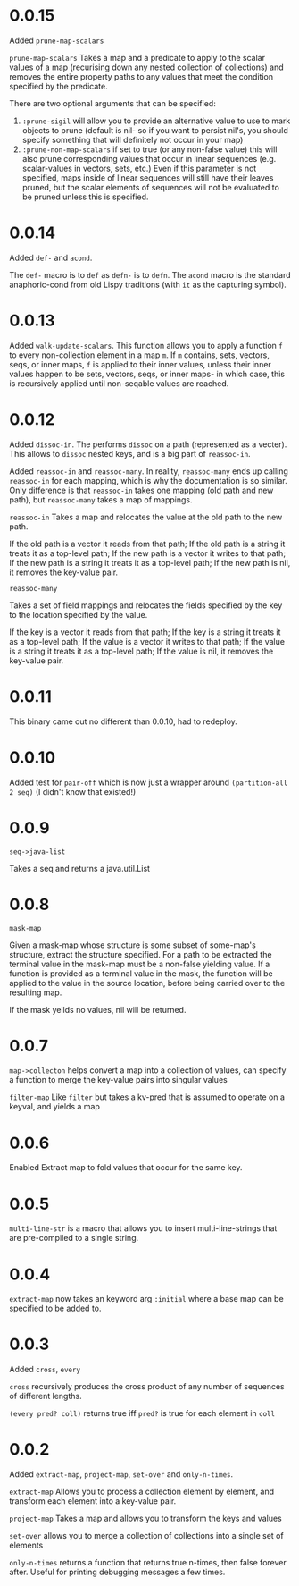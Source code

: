 # 0.0.15

Added `prune-map-scalars`

`prune-map-scalars` Takes a map and a predicate to apply to the scalar
values of a map (recurising down any nested collection of collections)
and removes the entire property paths to any values that meet the
condition specified by the predicate.

There are two optional arguments that can be specified:

1. `:prune-sigil` will allow you to provide an alternative value to
   use to mark objects to prune (default is nil- so if you want to
   persist nil's, you should specify something that will definitely
   not occur in your map)
2. `:prune-non-map-scalars` if set to true (or any non-false value)
   this will also prune corresponding values that occur in linear
   sequences (e.g. scalar-values in vectors, sets, etc.) Even if this
   parameter is not specified, maps inside of linear sequences will
   still have their leaves pruned, but the scalar elements of
   sequences will not be evaluated to be pruned unless this is specified.

# 0.0.14

Added `def-` and `acond`.

The `def-` macro is to `def` as `defn-` is to `defn`.
The `acond` macro is the standard anaphoric-cond from old Lispy
traditions (with `it` as the capturing symbol).



# 0.0.13

Added `walk-update-scalars`.  This function allows you to apply
a function `f` to every non-collection element in a map `m`.
If `m` contains, sets, vectors, seqs, or inner maps, `f` is applied
to their inner values, unless their inner values happen to be
sets, vectors, seqs, or inner maps- in which case, this is recursively
applied until non-seqable values are reached.


# 0.0.12



Added `dissoc-in`. The performs `dissoc` on a path (represented as
a vecter). This allows to `dissoc` nested keys, and is a big part of
`reassoc-in`.


Added `reassoc-in` and `reassoc-many`. In reality,
`reassoc-many` ends up calling `reassoc-in` for each mapping,
which is why the documentation is so similar. Only difference
is that `reassoc-in` takes one mapping (old path and new path), but `reassoc-many` takes a map of mappings.

`reassoc-in` Takes a map and relocates the value at the old path to
the new path.

If the old path is a vector it reads from that path;
If the old path is a string it treats it as a top-level path;
If the new path is a vector it writes to that path;
If the new path is a string it treats it as a top-level path;
If the new path is nil, it removes the key-value pair.


`reassoc-many`

Takes a set of field mappings and relocates the
fields specified by the key to the location
specified by the value.

If the key is a vector it reads from that path;
If the key is a string it treats it as a top-level path;
If the value is a vector it writes to that path;
If the value is a string it treats it as a top-level path;
If the value is nil, it removes the key-value pair.

# 0.0.11

This binary came out no different than 0.0.10, had to redeploy.

# 0.0.10

Added test for `pair-off` which is now just a wrapper around
`(partition-all 2 seq)` (I didn't know that existed!)


# 0.0.9
`seq->java-list`

Takes a seq and returns a java.util.List

# 0.0.8
`mask-map`

Given a mask-map whose structure is some subset of some-map's structure, extract the structure specified. For a path to be extracted the terminal value in the mask-map must be a non-false yielding value.
If a function is provided as a terminal value in the mask, the function will be applied to the value in the source location, before being carried over to the resulting map.

If the mask yeilds no values, nil will be returned.

# 0.0.7

`map->collecton` helps convert a map into a collection of values,
can specify a function to merge the key-value pairs into singular values

`filter-map`  Like `filter` but takes a kv-pred that is assumed to operate on a keyval, and yields a map

# 0.0.6

Enabled Extract map to fold values that occur for the same key.

# 0.0.5

`multi-line-str` is a macro that allows you to insert multi-line-strings that are pre-compiled to a single string.

# 0.0.4

`extract-map` now takes an keyword arg `:initial` where a base map can be specified to be added to.

# 0.0.3

Added `cross`, `every`

`cross` recursively produces the cross product of any number of sequences of different lengths.

`(every pred? coll)` returns true iff `pred?` is true for each element in `coll`

# 0.0.2

Added `extract-map`, `project-map`, `set-over` and `only-n-times`.

`extract-map` Allows you to process a collection element by element, and transform each element into a key-value pair.

`project-map` Takes a map and allows you to transform the keys and values

`set-over` allows you to merge a collection of collections into a single set of elements

`only-n-times` returns a function that returns true n-times, then false forever after. Useful for printing debugging messages a few times.
